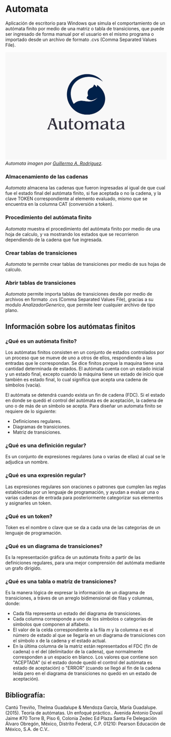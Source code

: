 # Automata

Aplicación de escritorio para Windows que simula el comportamiento de un autómata finito por medio de una matriz o tabla de transiciones, que puede ser ingresado de forma manual por el usuario en el mismo programa o importado desde un archivo de formato .cvs (Comma Separated Values File).

![Imagen de Automata](img/AutomataOfficialLogo510HeightTitle.jpg)
*Automata imagen por [Guillermo A. Rodríguez][gar].*

### Almacenamiento de las cadenas

*Automata* almacena las cadenas que fueron ingresadas al igual de que cual fue el estado final del autómata finito, si fue aceptada o no la cadena, y la clave TOKEN correspondiente al elemento evaluado, mismo que se encuentra en la columna CAT (conversión a token).

### Procedimiento del autómata finito

*Automata* muestra el procedimiento del autómata finito por medio de una hoja de calculo, y va mostrando los estados que se recorrieron dependiendo de la cadena que fue ingresada. 

### Crear tablas de transiciones

*Automata* te permite crear tablas de transiciones por medio de sus hojas de calculo.

### Abrir tablas de transiciones

*Automata* permite importa tablas de transiciones desde por medio de archivos en formato .cvs (Comma Separated Values File), gracias a su modulo *AnalizadorGenerico*, que permite leer cualquier archivo de tipo plano.


## Información sobre los autómatas finitos

### ¿Qué es un autómata finito?

Los autómatas finitos consisten en un conjunto de estados controlados por un proceso que se mueve de uno a otros de ellos, respondiendo a las entradas que le correspondan. 
Se dice finitos porque la maquina tiene una cantidad determinada de estados. 
El autómata cuenta con un estado inicial y un estado final, excepto cuando la máquina tiene un estado de inicio que también es estado final, lo cual significa que acepta una cadena de símbolos (vacía).


El autómata se detendrá cuando exista un fin de cadena (FDC). Si el estado en donde se quedó el control del autómata es de aceptación, la cadena de uno o de más de un símbolo se acepta.
Para diseñar un automata finito se requiere de lo siguiente:

* Definiciones regulares.
* Diagramas de transiciones.
* Matriz de transiciones.

### ¿Qué es una definición regular?
Es un conjunto de expresiones regulares (una o varias de ellas) al cual se le adjudica un nombre.

### ¿Qué es una expresión regular?
Las expresiones regulares son oraciones o patrones que cumplen las reglas establecidas por un lenguaje de programación, y ayudan a evaluar una o varias cadenas de entrada para posteriormente categorizar sus elementos y asignarles un token.

### ¿Qué es un token?
Token es el nombre o clave que se da a cada una de las categorias de un lenguaje de programación.

### ¿Qué es un diagrama de transiciones?
Es la representación gráfica de un autómata finito a partir de las definiciones regulares, para una mejor comprensión del autómata mediante un grafo dirigido.

### ¿Qué es una tabla o matriz de transiciones?
Es la manera lógica de expresar la información de un diagrama de transiciones, a tráves de un arreglo bidimensional de filas y columnas, donde:
* Cada fila representa un estado del diagrama de transiciones.
* Cada columna corresponde a uno de los símbolos o categorías de símbolos que componen al alfabeto.
* El valor de la celda correspondiente a la fila *m* y la columna *n* es el número de estado al que se llegaría en un diagrama de transiciones con el símbolo x de la cadena y el estado actual.
* En la última columna de la matriz están representados el FDC (fin de cadena) o el del (delimitador de la cadena), que normalmente corresponden a un espacio en blanco. Los valores que contiene son "ACEPTADA" (si el estado donde quedó el control del autómata es estado de aceptación) o  "ERROR" (cuando se llegó al fin de la cadena leída pero en el diagrama de transiciones no quedó en un estado de aceptación).


## Bibliografía:

Cantú Treviño, Thelma Guadalupe & Mendoza García, María Guadalupe. (2015). Teoría de autómatas. Un enfoqué práctico.. Avenida Antonio Dovalí Jaime #70 Torre B, Piso 6, Colonia Zedec Ed Plaza Santa Fe Delegación Álvaro Obregón, México, Distrito Federal, C.P. 01210: Pearson Educación de México, S.A. de C.V..

[gar]: https://github.com/Abneed
